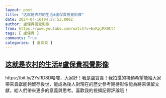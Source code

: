```yaml
---
layout: post
title: "这就是农村的生活#盧保貴視覺影像"
date: 2024-04-16T04:27:53.000Z
author: 盧保貴視覺影像
from: https://www.youtube.com/watch?v=ExKpjMX9Ct4
tags: [ 盧保貴 ]
comments: True
categories: [ 盧保貴 ]
---
```

<!--1713241673000-->
[这就是农村的生活#盧保貴視覺影像](https://www.youtube.com/watch?v=ExKpjMX9Ct4)
------

<div>
https://bit.ly/2YsRD8D哈嘍，大家好！我是盧寶貴！我拍攝的視頻希望能給大家帶來貢獻能夠留存後世，能成為後人對現在的歷史參考期待影像能為將來保留文獻，給人們帶來更多的意義與思考。喜歡我的視頻記得評論哦！
</div>
